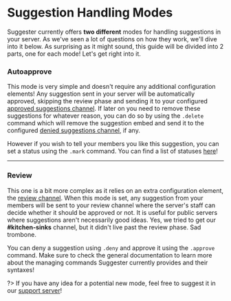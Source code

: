 # Suggestion Handling Modes
Suggester currently offers **two different** modes for handling suggestions in your server. As we've seen a lot of questions on how they work, we'll dive into it below. As surprising as it might sound, this guide will be divided into 2 parts, one for each mode! Let's get right into it.

### Autoapprove
This mode is very simple and doesn't require any additional configuration elements! Any suggestion sent in your server will be automatically approved, skipping the review phase and sending it to your configured [approved suggestions channel](/config/suggestions). If later on you need to remove these suggestions for whatever reason, you can do so by using the `.delete` command which will remove the suggestion embed and send it to the configured [denied suggestions channel](/config/denied), if any.

However if you wish to tell your members you like this suggestion, you can set a status using the `.mark` command. You can find a list of statuses [here](/staff/mark)!

---
### Review
This one is a bit more complex as it relies on an extra configuration element, the [review channel](/config/review). When this mode is set, any suggestion from your members will be sent to your review channel where the server's staff can decide whether it should be approved or not. It is useful for public servers where suggestions aren't necessarily good ideas. Yes, we tried to get our **#kitchen-sinks** channel, but it didn't live past the review phase. Sad trombone.

You can deny a suggestion using `.deny` and approve it using the `.approve` command. Make sure to check the general documentation to learn more about the managing commands Suggester currently provides and their syntaxes!


?> If you have any idea for a potential new mode, feel free to suggest it in our [support server](https://suggester.js.org/support)!

